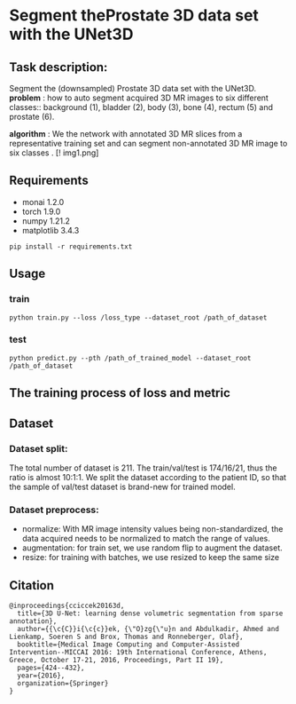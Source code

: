 
# Segment theProstate 3D data set with the UNet3D

## Task description:
Segment the (downsampled) Prostate 3D data set with the UNet3D. 
**problem** : how to auto segment acquired 3D MR images to six different classes:: background (1), bladder (2), body (3), bone (4), rectum (5) and prostate (6).

**algorithm** : We the network with annotated 3D MR slices from a
representative training set and can segment non-annotated 3D MR image to six classes .
[! img1.png]

## Requirements
+ monai                          1.2.0
+ torch                          1.9.0
+ numpy                          1.21.2
+ matplotlib                     3.4.3

```
pip install -r requirements.txt
```

## Usage
### train
```
python train.py --loss /loss_type --dataset_root /path_of_dataset 
```
### test
```
python predict.py --pth /path_of_trained_model --dataset_root /path_of_dataset
```

## The training process of loss and metric 


## Dataset

### Dataset split:
The total number of dataset is 211. The train/val/test is 174/16/21, thus the ratio is almost 10:1:1. We split the dataset according to the patient ID, so that the sample of val/test dataset is brand-new for trained model.

### Dataset preprocess:
+ normalize: With MR image intensity values being non-standardized, the data acquired needs to be normalized to match the range of values.
+ augmentation: for train set, we use random flip to augment the dataset.
+ resize: for training with batches, we use resized to keep the same size 

## Citation
```
@inproceedings{cciccek20163d,
  title={3D U-Net: learning dense volumetric segmentation from sparse annotation},
  author={{\c{C}}i{\c{c}}ek, {\"O}zg{\"u}n and Abdulkadir, Ahmed and Lienkamp, Soeren S and Brox, Thomas and Ronneberger, Olaf},
  booktitle={Medical Image Computing and Computer-Assisted Intervention--MICCAI 2016: 19th International Conference, Athens, Greece, October 17-21, 2016, Proceedings, Part II 19},
  pages={424--432},
  year={2016},
  organization={Springer}
}
```

